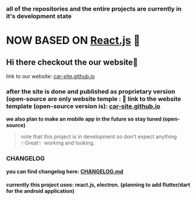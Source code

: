 ### all of the repositories and the entire projects are currently in it's development state

# NOW BASED ON [React.js](https://react.dev/) 🎉

## Hi there checkout the our website👋

link to our website: [car-site.github.io](https://carsiteproject.github.io/car-site.github.io/)

### after the site is done and published as proprietary version (open-source are only website temple : 🔗 link to the website template (open-source version is): [car-site.github.io](https://carsiteproject.github.io/car-site.github.io/)

**we also plan to make an mobile app in the future so stay tuned (open-source)**

> note that this project is in development so don't expect anything ✨Great✨ working and looking.

### CHANGELOG
**you can find changelog here: [CHANGELOG.md](https://github.com/CarSiteProject/car-site.github.io/blob/dev/CHANGELOG.md)**


#### currently this project uses: react.js, electron. (planning to add flutter/dart for the android application)
